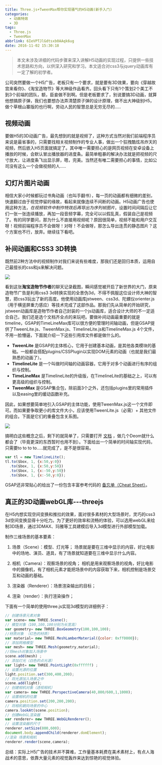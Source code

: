```yaml
---
title: Three.js+TweenMax帮你实现骚气的H5动画(新手入门)
categories:
  - 动画特效
  - 3D
tags:
  - Three.js
  - TweenMax
abbrlink: 6IeVPTJlGdtsxb0AAqk6ug
date: 2016-11-02 15:30:18
---
```

> 本文未涉及详细的代码步骤来深入讲解H5动画的实现过程，只提供一些技术思路和方向，以供深入研究和学习。本文适合对css3与jquery动画库有一定了解的初学者。

公司突然要做一个H5广告，老板只有一个要求，就是要有3D效果，要向《穿越故宫来看你》、《淘宝造物节》等大神级作品看齐。回头看下只有1个策划2个美工不到3个前端的团队，额，臣妾做不到啊。但是老板要求了，别说要搞3D动画，就算他想搞原子弹，我们也要想办法弄清楚原子弹的设计原理，做不出大神级别H5，做个草根山寨版的也行啊，劳动人民的智慧总是无穷无尽的.....
<!-- more -->
## 视频动画
要做H5的3D动画广告，最先想到的就是视频了，这种方式当然对我们前端程序员来说是最省事的，只需要找相关视频制作的专业人事，做出一个狂拽酷炫吊炸天的视频，然后嵌入H5页面就搞定了。其中唯一需要担心的是网页视频在安卓设备上播放的时候，会默认冒出播放器的进度条。最简单粗暴的解决办法就是把视频的尺寸放大，让进度条飞出显示屏，嗯，完美。当然还有唯二需要担心的事情，比如公司没有这么一个会做视频的人.....

## 幻灯片图片动画
相信大家小时候都玩过书角动画（也叫手翻书），每一页的动画都有细微的差别，快速翻过由于视觉停留的缘故，看起来就像连续不间断的动画。H5动画广告也使用这种方法，*在视频软件中制作特效后再导出为序列帧图片*，设置时间间隔后让它们一张一张连续播放，再加一段音频字幕，完全可以以假乱真，假装自己是视频了。有的同学要问，那为什么不直接用视频呢？原因很简单，视频不能和用户交互呀！视频前端程序员不会做呀！对呀！不会做呀，那怎么导出连贯的静态图片？这个方案也不行，放弃。继续往下看吧。

## 补间动画和CSS3 3D转换
既然前2种方法中的视频制作对我们来说有些难度，那我们还是回归本质，运用自己最擅长的css和js来解决问题。

![](http://qncdn001.189che.com/blog_zaowujie.png)

看到这张**淘宝造物节作者**的聊天记录截图，瞬间感觉被开启了新世界的大门，原来造物节广告是利用css3 3d转换实现的全景伪3d，不得不佩服这位设计师大神的智慧，把css3玩出了新的高度。他使用动画库jstween、css3d、陀螺仪orienter.js（用于横竖屏重力感应）等技术完成了这部作品。那我们先从简单的开始研究，jstween动画库是造物节作者自己封装的一个js动画库，适合设计大师的不一定适合自己，我们还是选个文档齐全点的来玩吧。要做补间动画最重要的就是timeline，GSAP的TimeLineMax库可以很方便的管理时间轴动画，但是GSAP提供了TweenLite.js、TweenMax.js、TimelineLite.js和TimelineMax.js 4个文件，不用一脸懵逼，下面就介绍一下这些引用库文件都是做什么的。

* **TweenLite** 是GSAP的主体核心，它用于创建基本动画，是其他各类模块的基础。一般都会搭配plugins/CSSPlugin以实现DOM元素的动画（也就是我们最熟悉的动画了）。
* **TimelineLite** 是一个叫做时间轴的动画容器，它用于对多个动画进行有序的组织与控制。
* **TimeLineMax** 是TimelineLite的升级版，在TimelineLite的基础之上，可以有更高级的组织与控制。
* **TweenMax** 是GSAP集合包，除前面3个之外，还包括plugins里的常用插件以及easing里的缓动函数补充。

因此，如果想要简单地引入GSAP的主体功能，使用TweenMax.js这一个文件即可。而如果要争取更小的库文件大小，应该使用TweenLite.js（必需）+ 其他文件的组合。下面是它们的重叠包含关系图。

![](http://qncdn001.189che.com/blog_2259286548-5748f6ff2ca90_articlex.png)

搞明白这些概念之后，剩下的就简单了，只需要打开 [文档](http://greensock.com/tweenlite) ，做几个Deom就什么都会了（毕竟更深的东西暂时也用不到）。下面给出一个简单的时间轴实现代码，只需要to to to to.....就完成了，是不是很容易。
```javascript
var tl = new TimelineLite();
tl.to($box, 1, {x:50,y:0})
  .to($box, 1, {x:50,y:50})
  .to($box, 1, {x:-50,y:50})
  .to($box, 1, {x:-50,y:0});
```

GSAP还非常贴心的给出了一份包含丰富参考代码的 [备忘单（Cheat Sheet）](https://ihatetomatoes.net/wp-content/uploads/2016/07/GreenSock-Cheatsheet-4.pdf)。

## 真正的3D动画webGL库---threejs
在H5内想实现空间变换和推拉的效果，面对很多素材的大型场景时，灵巧的css3 3d空间变换显得十分吃力。为了更好的效率和流畅的体验，可以选用webGL来绘制3D场景，通过3DMAX、玛雅等工具建模后导入3d模型进行外部模型加载。

制作三维场景的基本要素：

1. 场景（Scene）：模型、灯光等；
  场景就是要在三维中显示的内容，好比电影中的场地、演员、道具，有了场景就知道要在三维中显示什么内容。

2. 相机（Camera）：观察场景的视角；
  相机是用来观察场景的视角，好比电影中的摄像机，有了相机元素才能把场景中的内容获取下来，相机控制是场景交互和动画的基础。

3. 渲染器（Renderer）：场景渲染输出的目标；
4. 渲染（render）：执行渲染操作；

下面有一个简单的使用three.js实现3d模型的详细例子：

```javascript
// 创建场景元素对象
var scene= new THREE.Scene();  
// 模型对象（100,100,100分别为长宽高）
var geometry= new THREE.BoxGeometry(100,100,100);  
//材质对象 （红色的材质）
var material= new THREE.MeshLamberMaterial({color: 0xff0000}); 
// 添加网格模型
var mesh= new THREE.Mesh(geometry,material); 
//将mesh对象加入场景中
scene.add(mesh) ;
// 添加灯光（白色的点光源）
var light= new THREE.PointLight(0xffffff) ;
// 设置光源的位置
light.position.set(300,400,200);
// 将光源加入场景之中
scene.add(light);
// 创建相机对象（透视相机）
var camera= new THREE.PerspectiveCamera(40,800/600,1,1000);
// 设置相机的位置
camera.position.set(200,200,200);
// 将相机朝向场景的中心
camera.lookAt(scene.position);
// 创建WebGL渲染器
var renderer= new THREE.WebGLRenderer();
// 设置渲染器的尺寸
renderer.setSize(800,600);
document.body.appendChild(renderer.domElement);
//渲染 场景和相机
renderer.render(scene,camera);
```

总结：实际上H5广告的技术并不算难，工作量基本耗费在美术素材上，有点人海战术的意思，依靠大量元素的视觉轰炸来达到惊艳的视觉体验。

